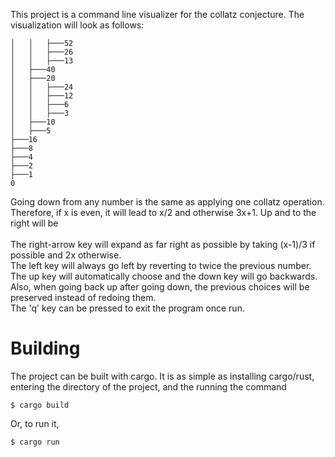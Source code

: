 This project is a command line visualizer for the collatz conjecture.
The visualization will look as follows:
```
│   │   ├───52
│   │   ├───26
│   │   ├───13
│   ├───40
│   ├───20
│   │   ├───24
│   │   ├───12
│   │   ├───6
│   │   ├───3
│   ├───10
│   ├───5
├───16
├───8
├───4
├───2
├───1
0
```
Going down from any number is the same as applying one collatz operation.<br>
Therefore, if x is even, it will lead to x/2 and otherwise 3x+1. Up and to the right will be <br><br>
The right-arrow key will expand as far right as possible by taking (x-1)/3 if possible and 2x otherwise. <br> 
The left key will always go left by reverting to twice the previous number. <br>
The up key will automatically choose and the down key will go backwards. Also, when going back up after going down, the previous choices will be preserved instead of redoing them. <br>
The 'q' key can be pressed to exit the program once run.

# Building
The project can be built with cargo. It is as simple as installing cargo/rust, entering the directory of the project, and the running the command
```
$ cargo build
```
Or, to run it,
```
$ cargo run
```

